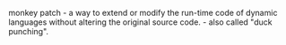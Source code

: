 monkey patch
    - a way to extend or modify the run-time code of dynamic languages 
    without altering the original source code.
    - also called "duck punching".
     